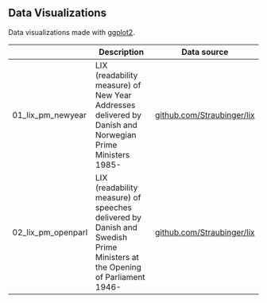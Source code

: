 Data Visualizations
---

Data visualizations made with <a href="https://ggplot2.tidyverse.org/">ggplot2</a>.

|       | Description                  | Data source                       |
| ----- | ---------------------------- | --------------------------------- |
| 01_lix_pm_newyear | LIX (readability measure) of New Year Addresses delivered by Danish and Norwegian Prime Ministers 1985-  | <a href="https://ggplot2.tidyverse.org/">github.com/Straubinger/lix</a>  |
| 02_lix_pm_openparl | LIX (readability measure) of speeches delivered by Danish and Swedish Prime Ministers at the Opening of Parliament 1946-  | <a href="https://ggplot2.tidyverse.org/">github.com/Straubinger/lix</a>  |
